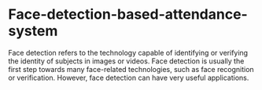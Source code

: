 # Face-detection-based-attendance-system
Face detection refers to the technology capable of identifying or verifying the identity of subjects in images or videos.  Face detection is usually the first step towards many face-related technologies, such as face recognition or verification. However, face detection can have very useful applications. 
